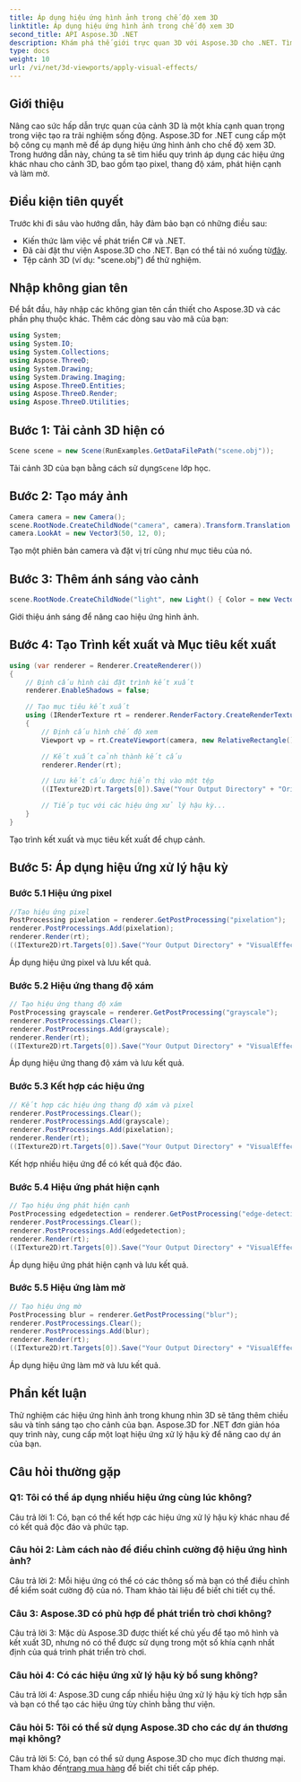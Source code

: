 ```yaml
---
title: Áp dụng hiệu ứng hình ảnh trong chế độ xem 3D
linktitle: Áp dụng hiệu ứng hình ảnh trong chế độ xem 3D
second_title: API Aspose.3D .NET
description: Khám phá thế giới trực quan 3D với Aspose.3D cho .NET. Tìm hiểu cách áp dụng các hiệu ứng hình ảnh hấp dẫn cho cảnh của bạn bằng cách sử dụng hướng dẫn từng bước. Nâng cao dự án của bạn với các hiệu ứng pixel, thang độ xám, phát hiện cạnh và làm mờ.
type: docs
weight: 10
url: /vi/net/3d-viewports/apply-visual-effects/
---
```

## Giới thiệu

Nâng cao sức hấp dẫn trực quan của cảnh 3D là một khía cạnh quan trọng trong việc tạo ra trải nghiệm sống động. Aspose.3D for .NET cung cấp một bộ công cụ mạnh mẽ để áp dụng hiệu ứng hình ảnh cho chế độ xem 3D. Trong hướng dẫn này, chúng ta sẽ tìm hiểu quy trình áp dụng các hiệu ứng khác nhau cho cảnh 3D, bao gồm tạo pixel, thang độ xám, phát hiện cạnh và làm mờ.

## Điều kiện tiên quyết

Trước khi đi sâu vào hướng dẫn, hãy đảm bảo bạn có những điều sau:

- Kiến thức làm việc về phát triển C# và .NET.
- Đã cài đặt thư viện Aspose.3D cho .NET. Bạn có thể tải nó xuống từ[đây](https://releases.aspose.com/3d/net/).
- Tệp cảnh 3D (ví dụ: "scene.obj") để thử nghiệm.

## Nhập không gian tên

Để bắt đầu, hãy nhập các không gian tên cần thiết cho Aspose.3D và các phần phụ thuộc khác. Thêm các dòng sau vào mã của bạn:

```csharp
using System;
using System.IO;
using System.Collections;
using Aspose.ThreeD;
using System.Drawing;
using System.Drawing.Imaging;
using Aspose.ThreeD.Entities;
using Aspose.ThreeD.Render;
using Aspose.ThreeD.Utilities;
```

## Bước 1: Tải cảnh 3D hiện có

```csharp
Scene scene = new Scene(RunExamples.GetDataFilePath("scene.obj"));
```

 Tải cảnh 3D của bạn bằng cách sử dụng`Scene` lớp học.

## Bước 2: Tạo máy ảnh

```csharp
Camera camera = new Camera();
scene.RootNode.CreateChildNode("camera", camera).Transform.Translation = new Vector3(2, 44, 66);
camera.LookAt = new Vector3(50, 12, 0);
```

Tạo một phiên bản camera và đặt vị trí cũng như mục tiêu của nó.

## Bước 3: Thêm ánh sáng vào cảnh

```csharp
scene.RootNode.CreateChildNode("light", new Light() { Color = new Vector3(Color.White), LightType = LightType.Point }).Transform.Translation = new Vector3(26, 57, 43);
```

Giới thiệu ánh sáng để nâng cao hiệu ứng hình ảnh.

## Bước 4: Tạo Trình kết xuất và Mục tiêu kết xuất

```csharp
using (var renderer = Renderer.CreateRenderer())
{
    // Định cấu hình cài đặt trình kết xuất
    renderer.EnableShadows = false;

    // Tạo mục tiêu kết xuất
    using (IRenderTexture rt = renderer.RenderFactory.CreateRenderTexture(new RenderParameters(), 1, 1024, 1024))
    {
        // Định cấu hình chế độ xem
        Viewport vp = rt.CreateViewport(camera, new RelativeRectangle() { ScaleWidth = 1, ScaleHeight = 1 });

        // Kết xuất cảnh thành kết cấu
        renderer.Render(rt);

        // Lưu kết cấu được hiển thị vào một tệp
        ((ITexture2D)rt.Targets[0]).Save("Your Output Directory" + "Original_viewport_out.png", ImageFormat.Png);

        // Tiếp tục với các hiệu ứng xử lý hậu kỳ...
    }
}
```

Tạo trình kết xuất và mục tiêu kết xuất để chụp cảnh.

## Bước 5: Áp dụng hiệu ứng xử lý hậu kỳ

### Bước 5.1 Hiệu ứng pixel

```csharp
//Tạo hiệu ứng pixel
PostProcessing pixelation = renderer.GetPostProcessing("pixelation");
renderer.PostProcessings.Add(pixelation);
renderer.Render(rt);
((ITexture2D)rt.Targets[0]).Save("Your Output Directory" + "VisualEffect_pixelation_out.png", ImageFormat.Png);
```

Áp dụng hiệu ứng pixel và lưu kết quả.

### Bước 5.2 Hiệu ứng thang độ xám

```csharp
// Tạo hiệu ứng thang độ xám
PostProcessing grayscale = renderer.GetPostProcessing("grayscale");
renderer.PostProcessings.Clear();
renderer.PostProcessings.Add(grayscale);
renderer.Render(rt);
((ITexture2D)rt.Targets[0]).Save("Your Output Directory" + "VisualEffect_grayscale_out.png", ImageFormat.Png);
```

Áp dụng hiệu ứng thang độ xám và lưu kết quả.

### Bước 5.3 Kết hợp các hiệu ứng

```csharp
// Kết hợp các hiệu ứng thang độ xám và pixel
renderer.PostProcessings.Clear();
renderer.PostProcessings.Add(grayscale);
renderer.PostProcessings.Add(pixelation);
renderer.Render(rt);
((ITexture2D)rt.Targets[0]).Save("Your Output Directory" + "VisualEffect_grayscale+pixelation_out.png", ImageFormat.Png);
```

Kết hợp nhiều hiệu ứng để có kết quả độc đáo.

### Bước 5.4 Hiệu ứng phát hiện cạnh

```csharp
// Tạo hiệu ứng phát hiện cạnh
PostProcessing edgedetection = renderer.GetPostProcessing("edge-detection");
renderer.PostProcessings.Clear();
renderer.PostProcessings.Add(edgedetection);
renderer.Render(rt);
((ITexture2D)rt.Targets[0]).Save("Your Output Directory" + "VisualEffect_edgedetection_out.png", ImageFormat.Png);
```

Áp dụng hiệu ứng phát hiện cạnh và lưu kết quả.

### Bước 5.5 Hiệu ứng làm mờ

```csharp
// Tạo hiệu ứng mờ
PostProcessing blur = renderer.GetPostProcessing("blur");
renderer.PostProcessings.Clear();
renderer.PostProcessings.Add(blur);
renderer.Render(rt);
((ITexture2D)rt.Targets[0]).Save("Your Output Directory" + "VisualEffect_blur_out.png", ImageFormat.Png);
```

Áp dụng hiệu ứng làm mờ và lưu kết quả.

## Phần kết luận

Thử nghiệm các hiệu ứng hình ảnh trong khung nhìn 3D sẽ tăng thêm chiều sâu và tính sáng tạo cho cảnh của bạn. Aspose.3D for .NET đơn giản hóa quy trình này, cung cấp một loạt hiệu ứng xử lý hậu kỳ để nâng cao dự án của bạn.

## Câu hỏi thường gặp

### Q1: Tôi có thể áp dụng nhiều hiệu ứng cùng lúc không?

Câu trả lời 1: Có, bạn có thể kết hợp các hiệu ứng xử lý hậu kỳ khác nhau để có kết quả độc đáo và phức tạp.

### Câu hỏi 2: Làm cách nào để điều chỉnh cường độ hiệu ứng hình ảnh?

Câu trả lời 2: Mỗi hiệu ứng có thể có các thông số mà bạn có thể điều chỉnh để kiểm soát cường độ của nó. Tham khảo tài liệu để biết chi tiết cụ thể.

### Câu 3: Aspose.3D có phù hợp để phát triển trò chơi không?

Câu trả lời 3: Mặc dù Aspose.3D được thiết kế chủ yếu để tạo mô hình và kết xuất 3D, nhưng nó có thể được sử dụng trong một số khía cạnh nhất định của quá trình phát triển trò chơi.

### Câu hỏi 4: Có các hiệu ứng xử lý hậu kỳ bổ sung không?

Câu trả lời 4: Aspose.3D cung cấp nhiều hiệu ứng xử lý hậu kỳ tích hợp sẵn và bạn có thể tạo các hiệu ứng tùy chỉnh bằng thư viện.

### Câu hỏi 5: Tôi có thể sử dụng Aspose.3D cho các dự án thương mại không?

 Câu trả lời 5: Có, bạn có thể sử dụng Aspose.3D cho mục đích thương mại. Tham khảo đến[trang mua hàng](https://purchase.aspose.com/buy) để biết chi tiết cấp phép.